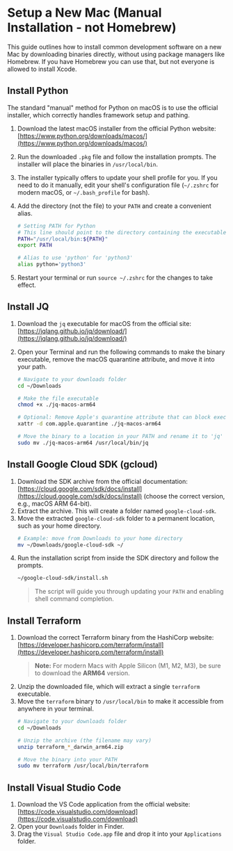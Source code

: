 # Setup a New Mac (Manual Installation - not Homebrew)

This guide outlines how to install common development software on a new Mac by downloading binaries directly, without using package managers like Homebrew.  If you have Homebrew you can use that, but not everyone is allowed to install Xcode.

## Install Python

The standard "manual" method for Python on macOS is to use the official installer, which correctly handles framework setup and pathing.

1.  Download the latest macOS installer from the official Python website: [https://www.python.org/downloads/macos/](https://www.python.org/downloads/macos/)
2.  Run the downloaded `.pkg` file and follow the installation prompts. The installer will place the binaries in `/usr/local/bin`.
3.  The installer typically offers to update your shell profile for you. If you need to do it manually, edit your shell's configuration file (`~/.zshrc` for modern macOS, or `~/.bash_profile` for bash).
4.  Add the directory (not the file) to your `PATH` and create a convenient alias.

    ```bash
    # Setting PATH for Python
    # This line should point to the directory containing the executables
    PATH="/usr/local/bin:${PATH}"
    export PATH

    # Alias to use 'python' for 'python3'
    alias python='python3'
    ```
5.  Restart your terminal or run `source ~/.zshrc` for the changes to take effect.

## Install JQ

1.  Download the `jq` executable for macOS from the official site: [https://jqlang.github.io/jq/download/](https://jqlang.github.io/jq/download/)
2.  Open your Terminal and run the following commands to make the binary executable, remove the macOS quarantine attribute, and move it into your path.

    ```bash
    # Navigate to your downloads folder
    cd ~/Downloads

    # Make the file executable
    chmod +x ./jq-macos-arm64

    # Optional: Remove Apple's quarantine attribute that can block execution
    xattr -d com.apple.quarantine ./jq-macos-arm64

    # Move the binary to a location in your PATH and rename it to 'jq'
    sudo mv ./jq-macos-arm64 /usr/local/bin/jq
    ```

## Install Google Cloud SDK (gcloud)

1.  Download the SDK archive from the official documentation: [https://cloud.google.com/sdk/docs/install](https://cloud.google.com/sdk/docs/install) (choose the correct version, e.g., macOS ARM 64-bit).
2.  Extract the archive. This will create a folder named `google-cloud-sdk`.
3.  Move the extracted `google-cloud-sdk` folder to a permanent location, such as your home directory.
    ```bash
    # Example: move from Downloads to your home directory
    mv ~/Downloads/google-cloud-sdk ~/
    ```
4.  Run the installation script from inside the SDK directory and follow the prompts.
    ```bash
    ~/google-cloud-sdk/install.sh
    ```
    > The script will guide you through updating your `PATH` and enabling shell command completion.

## Install Terraform

1.  Download the correct Terraform binary from the HashiCorp website: [https://developer.hashicorp.com/terraform/install](https://developer.hashicorp.com/terraform/install)
    > **Note:** For modern Macs with Apple Silicon (M1, M2, M3), be sure to download the **ARM64** version.
2.  Unzip the downloaded file, which will extract a single `terraform` executable.
3.  Move the `terraform` binary to `/usr/local/bin` to make it accessible from anywhere in your terminal.
    ```bash
    # Navigate to your downloads folder
    cd ~/Downloads

    # Unzip the archive (the filename may vary)
    unzip terraform_*_darwin_arm64.zip

    # Move the binary into your PATH
    sudo mv terraform /usr/local/bin/terraform
    ```

## Install Visual Studio Code

1.  Download the VS Code application from the official website: [https://code.visualstudio.com/download](https://code.visualstudio.com/download)
2.  Open your `Downloads` folder in Finder.
3.  Drag the `Visual Studio Code.app` file and drop it into your `Applications` folder.